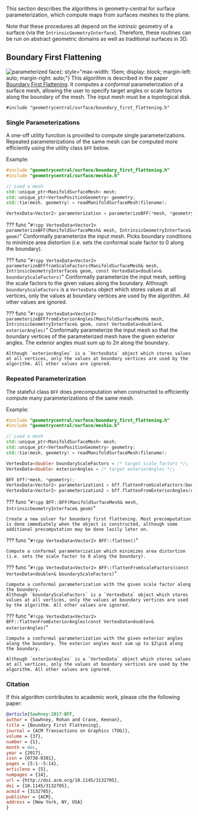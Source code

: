 This section describes the algorithms in geometry-central for surface parameterization, which compute maps from surfaces meshes to the plane.

Note that these procedures all depend on the _intrinsic_ geometry of a surface (via the `IntrinsicGeometryInterface`). Therefore, these routines can be run on abstract geometric domains as well as traditional surfaces in 3D.

## Boundary First Flattening
![parameterized face](/media/bff.png){: style="max-width: 15em; display: block; margin-left: auto; margin-right: auto;"}
This algorithm is described in the paper [Boundary First Flattening](http://www.cs.cmu.edu/~kmcrane/Projects/BoundaryFirstFlattening/paper.pdf). It computes a _conformal_ parameterization of a surface mesh, allowing the user to specify target angles or scale factors along the boundary of the mesh. The input mesh must be a topological disk.

`#include "geometrycentral/surface/boundary_first_flattening.h"`

### Single Parameterizations

A one-off utility function is provided to compute single parameterizations. Repeated parameterizations of the same mesh can be computed more efficiently using the utility class `BFF` below.

Example:
```cpp
#include "geometrycentral/surface/boundary_first_flattening.h"
#include "geometrycentral/surface/meshio.h"

// Load a mesh
std::unique_ptr<ManifoldSurfaceMesh> mesh;
std::unique_ptr<VertexPositionGeometry> geometry;
std::tie(mesh, geometry) = readManifoldSurfaceMesh(filename);

VertexData<Vector2> parameterization = parameterizeBFF(*mesh, *geometry);
```

??? func "`#!cpp VertexData<Vector2> parameterizeBFF(ManifoldSurfaceMesh& mesh, IntrinsicGeometryInterface& geom)`"
    Conformally parameterize the input mesh. Picks boundary conditions to minimize area distortion (i.e. sets the conformal scale factor to 0 along the boundary).

??? func "`#!cpp VertexData<Vector2> parameterizeBFFfromScaleFactors(ManifoldSurfaceMesh& mesh, IntrinsicGeometryInterface& geom, const VertexData<double>& boundaryScaleFactors)`"
    Conformally parameterize the input mesh, setting the scale factors to the given values along the boundary.
    Although `boundaryScaleFactors` is a `VertexData` object which stores values at all vertices, only the values at boundary vertices are used by the algorithm. All other values are ignored.
    
??? func "`#!cpp VertexData<Vector2> parameterizeBFFfromExteriorAngles(ManifoldSurfaceMesh& mesh, IntrinsicGeometryInterface& geom, const VertexData<double>& exteriorAngles)`"
    Conformally parameterize the input mesh so that the boundary vertices of the parameterized mesh have the given exterior angles. The exterior angles must sum up to $2\pi$ along the boundary.
    
    Although `exteriorAngles` is a `VertexData` object which stores values at all vertices, only the values at boundary vertices are used by the algorithm. All other values are ignored.

### Repeated Parameterization

The stateful class `BFF` does precomputation when constructed to efficiently compute many parameterizations of the same mesh.

Example:
```cpp
#include "geometrycentral/surface/boundary_first_flattening.h"
#include "geometrycentral/surface/meshio.h"

// Load a mesh
std::unique_ptr<ManifoldSurfaceMesh> mesh;
std::unique_ptr<VertexPositionGeometry> geometry;
std::tie(mesh, geometry) = readManifoldSurfaceMesh(filename);

VertexData<double> boundaryScaleFactors = /* target scale factors */;
VertexData<double> exteriorAngles = /* target exteriorAngles */;

BFF bff(*mesh, *geometry);
VertexData<Vector2> parameterization1 = bff.flattenFromScaleFactors(boundaryScaleFactors);
VertexData<Vector2> parameterization2 = bff.flattenFromExteriorAngles(exteriorAngles);
```

??? func "`#!cpp BFF::BFF(ManifoldSurfaceMesh& mesh, IntrinsicGeometryInterface& geom)`"

    Create a new solver for boundary first flattening. Most precomputation is done immediately when the object is constructed, although some additional precomputation may be done lazily later on.

??? func "`#!cpp VertexData<Vector2> BFF::flatten()`"

    Compute a conformal parameterization which minimizes area distortion (i.e. sets the scale factor to 0 along the boundary).
    
??? func "`#!cpp VertexData<Vector2> BFF::flattenFromScaleFactors(const VertexData<double>& boundaryScaleFactors)`"

    Compute a conformal parameterization with the given scale factor along the boundary.
    Although `boundaryScaleFactors` is a `VertexData` object which stores values at all vertices, only the values at boundary vertices are used by the algorithm. All other values are ignored.
    
??? func "`#!cpp VertexData<Vector2> BFF::flattenFromExteriorAngles(const VertexData<double>& exteriorAngles)`"

    Compute a conformal parameterization with the given exterior angles along the boundary. The exterior angles must sum up to $2\pi$ along the boundary.
    
    Although `exteriorAngles` is a `VertexData` object which stores values at all vertices, only the values at boundary vertices are used by the algorithm. All other values are ignored.
    
### Citation

If this algorithm contributes to academic work, please cite the following paper:

```bib
@article{Sawhney:2017:BFF,
author = {Sawhney, Rohan and Crane, Keenan},
title = {Boundary First Flattening},
journal = {ACM Transactions on Graphics (TOG)},
volume = {37},
number = {1},
month = dec,
year = {2017},
issn = {0730-0301},
pages = {5:1--5:14},
articleno = {5},
numpages = {14},
url = {http://doi.acm.org/10.1145/3132705},
doi = {10.1145/3132705},
acmid = {3132705},
publisher = {ACM},
address = {New York, NY, USA}
}
```
